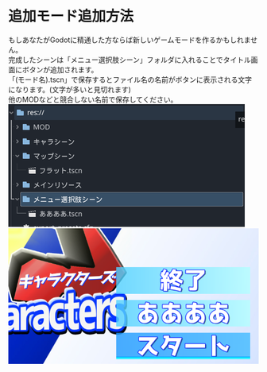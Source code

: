 # 追加モード追加方法
もしあなたがGodotに精通した方ならば新しいゲームモードを作るかもしれません。<br>
完成したシーンは「メニュー選択肢シーン」フォルダに入れることでタイトル画面にボタンが追加されます。<br>
「(モード名).tscn」で保存するとファイル名の名前がボタンに表示される文字になります。(文字が多いと見切れます)<br>
他のMODなどと競合しない名前で保存してください。<br>
![a](../画像/モード/シーン追加.png)
![b](../画像/モード/ボタン.png)
